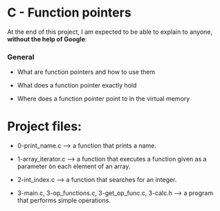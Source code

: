 # C - Function pointers

At the end of this project, I am expected to be able to  explain to anyone,  **without the help of Google**:

### General

-   What are function pointers and how to use them

-   What does a function pointer exactly hold

-   Where does a function pointer point to in the virtual memory
  

# Project files:

 - 0-print_name.c --> a function that prints a name.

 - 1-array_iterator.c --> a function that executes a function given as a parameter on each element of an array.
 
 - 2-int_index.c --> a function that searches for an integer.
 
 - 3-main.c, 3-op_functions.c, 3-get_op_func.c, 3-calc.h --> a program that performs simple operations.
